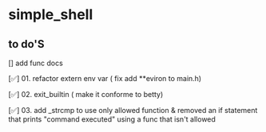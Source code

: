 # simple_shell



## to do'S


[] add func docs

[✅] 01. refactor extern env var ( fix add **eviron to main.h)

[✅] 02. exit_builtin ( make it conforme to betty)

[✅] 03. add _strcmp to use only allowed function & removed an if statement that prints "command executed" using a func that isn't allowed
